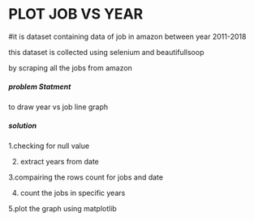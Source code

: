 <h1> PLOT JOB VS YEAR </h1>

#it is dataset containing data of job in amazon between year 2011-2018 

this dataset is collected using selenium and beautifullsoop

by scraping all the jobs from amazon

<h5> problem Statment </h5>

to draw year vs job line graph

<h5> solution </h5>



1.checking for null value

2. extract years from date

3.compairing the rows count for jobs and date

4. count the jobs in specific years

5.plot the graph using matplotlib
